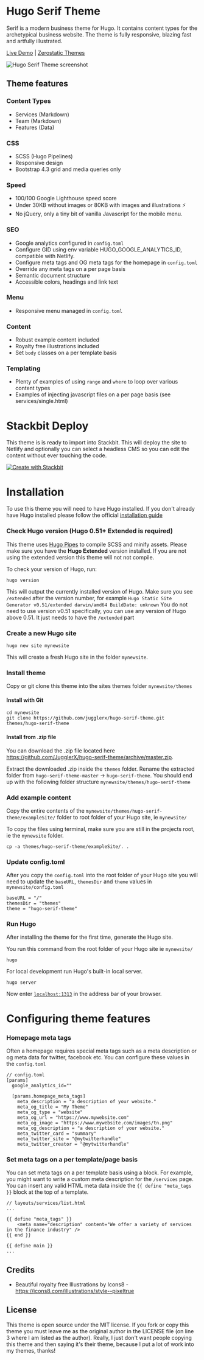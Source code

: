 # Hugo Serif Theme

Serif is a modern business theme for Hugo. It contains content types for the archetypical business website. The theme is fully responsive, blazing fast and artfully illustrated.

[Live Demo](https://hugo-serif.netlify.com/) |
[Zerostatic Themes](https://www.zerostatic.io/theme/hugo-serif/)

![Hugo Serif Theme screenshot](https://github.com/JugglerX/hugo-serif-theme/blob/master/images/screenshot.png)

## Theme features

### Content Types

- Services (Markdown)
- Team (Markdown)
- Features (Data)

### CSS

- SCSS (Hugo Pipelines)
- Responsive design
- Bootstrap 4.3 grid and media queries only

### Speed

- 100/100 Google Lighthouse speed score
- Under 30KB without images or 80KB with images and illustrations ⚡
- No jQuery, only a tiny bit of vanilla Javascript for the mobile menu.

### SEO

- Google analytics configured in `config.toml`
- Configure GID using env variable HUGO_GOOGLE_ANALYTICS_ID, compatible with Netlify.
- Configure meta tags and OG meta tags for the homepage in `config.toml`
- Override any meta tags on a per page basis
- Semantic document structure
- Accessible colors, headings and link text

### Menu

- Responsive menu managed in `config.toml`

### Content

- Robust example content included
- Royalty free illustrations included
- Set `body` classes on a per template basis

### Templating

- Plenty of examples of using `range` and `where` to loop over various content types
- Examples of injecting javascript files on a per page basis (see services/single.html)

# Stackbit Deploy

This theme is is ready to import into Stackbit. This will deploy the site to Netlify and optionally you can select a headless CMS so you can edit the content without ever touching the code. 

[![Create with Stackbit](https://assets.stackbit.com/badge/create-with-stackbit.svg)](https://app.stackbit.com/create?theme=https://github.com/JugglerX/hugo-serif-theme)


# Installation

To use this theme you will need to have Hugo installed. If you don't already have Hugo installed please follow the official [installation guide](https://gohugo.io/getting-started/installing/)

### Check Hugo version (Hugo 0.51+ Extended is required)

This theme uses [Hugo Pipes](https://gohugo.io/hugo-pipes/scss-sass/) to compile SCSS and minify assets. Please make sure you have the **Hugo Extended** version installed. If you are not using the extended version this theme will not not compile.

To check your version of Hugo, run:

```
hugo version
```

This will output the currently installed version of Hugo. Make sure you see `/extended` after the version number, for example `Hugo Static Site Generator v0.51/extended darwin/amd64 BuildDate: unknown` You do not need to use version v0.51 specifically, you can use any version of Hugo above 0.51. It just needs to have the `/extended` part

### Create a new Hugo site

```
hugo new site mynewsite
```

This will create a fresh Hugo site in the folder `mynewsite`.

### Install theme

Copy or git clone this theme into the sites themes folder `mynewsite/themes`

#### Install with Git

```
cd mynewsite
git clone https://github.com/jugglerx/hugo-serif-theme.git themes/hugo-serif-theme
```

#### Install from .zip file

You can download the .zip file located here https://github.com/JugglerX/hugo-serif-theme/archive/master.zip.

Extract the downloaded .zip inside the `themes` folder. Rename the extracted folder from `hugo-serif-theme-master` -> `hugo-serif-theme`. You should end up with the following folder structure `mynewsite/themes/hugo-serif-theme`

### Add example content

Copy the entire contents of the `mynewsite/themes/hugo-serif-theme/exampleSite/` folder to root folder of your Hugo site, ie `mynewsite/`

To copy the files using terminal, make sure you are still in the projects root, ie the `mynewsite` folder.

```
cp -a themes/hugo-serif-theme/exampleSite/. .
```

### Update config.toml

After you copy the `config.toml` into the root folder of your Hugo site you will need to update the `baseURL`, `themesDir` and `theme` values in `mynewsite/config.toml`

```
baseURL = "/"
themesDir = "themes"
theme = "hugo-serif-theme"
```

### Run Hugo

After installing the theme for the first time, generate the Hugo site.

You run this command from the root folder of your Hugo site ie `mynewsite/`

```
hugo
```

For local development run Hugo's built-in local server.

```
hugo server
```

Now enter [`localhost:1313`](http://localhost:1313) in the address bar of your browser.

# Configuring theme features

### Homepage meta tags

Often a homepage requires special meta tags such as a meta description or og meta data for twitter, facebook etc. You can configure these values in the `config.toml`

```
// config.toml
[params]
  google_analytics_id=""

  [params.homepage_meta_tags]
    meta_description = "a description of your website."
    meta_og_title = "My Theme"
    meta_og_type = "website"
    meta_og_url = "https://www.mywebsite.com"
    meta_og_image = "https://www.mywebsite.com/images/tn.png"
    meta_og_description = "a description of your website."
    meta_twitter_card = "summary"
    meta_twitter_site = "@mytwitterhandle"
    meta_twitter_creator = "@mytwitterhandle"
```

### Set meta tags on a per template/page basis

You can set meta tags on a per template basis using a block. For example, you might want to write a custom meta description for the `/services` page. You can insert any valid HTML meta data inside the `{{ define "meta_tags }}` block at the top of a template.

```
// layouts/services/list.html
...

{{ define "meta_tags" }}
    <meta name="description" content="We offer a variety of services in the finance industry" />
{{ end }}

{{ define main }}
...
```

## Credits

- Beautiful royalty free Illustrations by Icons8 - https://icons8.com/illustrations/style--pixeltrue

## License

This theme is open source under the MIT license. If you fork or copy this theme you must leave me as the original author in the LICENSE file (on line 3 where I am listed as the author). Really, I just don't want people copying this theme and then saying it's their theme, because I put a lot of work into my themes, thanks!

